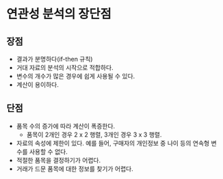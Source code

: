 # 연관성 분석의 장단점

## 장점

* 결과가 분명하다\(if-then 규칙\)
* 거대 자료의 분석의 시작으로 적합하다.
* 변수의 개수가 많은 경우에 쉽게 사용될 수 있다.
* 계산이 용이하다.

## 단점

* 품목 수의 증가에 따라 계산이 폭증한다.
  * 품목이 2개인 경우 2 x 2 행렬, 3개인 경우 3 x 3 행렬.
* 자료의 속성에 제한이 있다. 예를 들어, 구매자의 개인정보 중 나이 등의 연속형 변수를 사용할 수 없다.
* 적절한 품목을 결정하기가 어렵다.
* 거래가 드문 품목에 대한 정보를 찾기가 어렵다.




